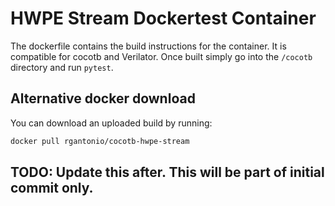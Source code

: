 # HWPE Stream Dockertest Container
The dockerfile contains the build instructions for the container. It is compatible for cocotb and Verilator. Once built simply go into the `/cocotb` directory and run `pytest`.

## Alternative docker download
You can download an uploaded build by running:
``` bash
docker pull rgantonio/cocotb-hwpe-stream
```

## TODO: Update this after. This will be part of initial commit only.